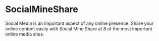 # SocialMineShare
Social Media is an important aspect of any online presence. Share your online content easily with Social Mine Share at 8 of the most important online media sites. 
